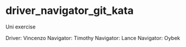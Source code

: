 # driver_navigator_git_kata

Uni exercise

Driver: Vincenzo
Navigator: Timothy
Navigator: Lance
Navigator: Oybek 

